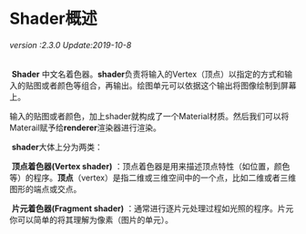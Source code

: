 # Shader概述

######  *version :2.3.0   Update:2019-10-8*

​		**Shader** 中文名着色器。**shader**负责将输入的Vertex（顶点）以指定的方式和输入的贴图或者颜色等组合，再输出。绘图单元可以依据这个输出将图像绘制到屏幕上。

​	输入的贴图或者颜色，加上shader就构成了一个Material材质。然后我们可以将Materail赋予给**renderer**渲染器进行渲染。

​	**shader**大体上分为两类：

​	**顶点着色器(Vertex shader)** ：顶点着色器是用来描述顶点特性（如位置，颜色等）的程序。**顶点**（vertex）是指二维或三维空间中的一个点，比如二维或者三维图形的端点或交点。

​	**片元着色器(Fragment shader)** ：通常进行逐片元处理过程如光照的程序。片元你可以简单的将其理解为像素（图片的单元）。
